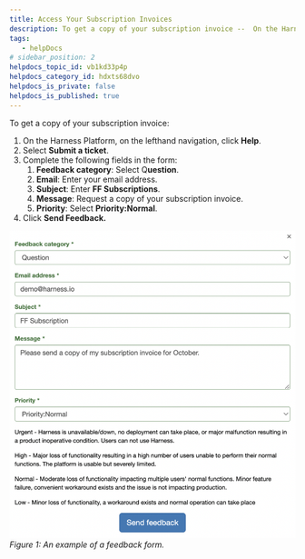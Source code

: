 ```yaml
---
title: Access Your Subscription Invoices
description: To get a copy of your subscription invoice --  On the Harness Platform, on the lefthand navigation, click Help. Select Submit a ticket. Complete the following fields in the form --  Feedback category  --  Sel…
tags: 
   - helpDocs
# sidebar_position: 2
helpdocs_topic_id: vb1kd33p4p
helpdocs_category_id: hdxts68dvo
helpdocs_is_private: false
helpdocs_is_published: true
---
```


To get a copy of your subscription invoice:

1. On the Harness Platform, on the lefthand navigation, click **Help**.
2. Select **Submit a ticket**.
3. Complete the following fields in the form:
	1. **Feedback category**: Select Q**uestion**.
	2. **Email**: Enter your email address.
	3. **Subject**: Enter **FF Subscriptions**.
	4. **Message**: Request a copy of your subscription invoice.
	5. **Priority**: Select **Priority:Normal**.
4. Click **Send Feedback.**

![An example of the feedback form for requesting a subscription invoice.](./static/8-access-your-subscription-invoices-03.png)*Figure 1: An example of a feedback form.*

